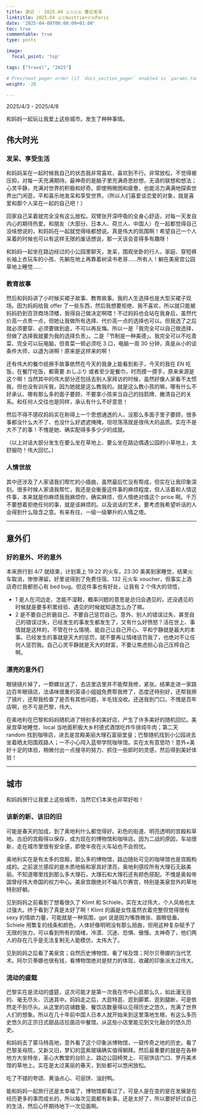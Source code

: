```yaml
---
title: 游记 ｜ 2025.04 🇦🇹🇫🇷 春日发呆
linktitle: 2025.04 🇦🇹Austria+🇫🇷Paris
date: '2025-04-08T00:00:00+01:00'
toc: true
commentable: true
type: posts

image:
  focal_point: 'top'

tags: ["travel", "2025"]

# Prev/next pager order (if `docs_section_pager` enabled in `params.toml`)
weight: -20

---
```


2025/4/3 - 2025/4/8

和妈妈一起玩让我爱上这些城市。发生了种种事情。

<!--more-->

## 伟大时光

### 发呆、享受生活

和妈妈呆在一起时候我自己的状态我非常喜欢，喜欢到不行。非常放松，不觉得被压抑，对每一天充满期待。最神奇的是脑子里充满奇思妙想，无语的联想和想法；心灵平静，充满对世界的积极和好奇。即使稍微困和疲惫，也能活力满满地探索世界出门闲逛，平和喜乐地发呆和享受世界。（所以人们喜爱谈恋爱的对象，就是喜爱和那个人呆在一起的自己吧！）

回家自己呆着就完全没有这么放松，双臂张开深呼吸的全身心舒适，对每一天发自内心的期待热爱。和朋友（大部分、日本人、荷兰人、中国人）在一起都觉得自己没啥想说的，和妈妈在一起就觉得啥都想说。真是伟大的氛围啊！希望自己一个人呆着的时候也可以有这样无限的废话想说，那一天该会变得多有趣呀！

和妈妈一起坐在路边经过的小公园里聊天，发呆，围观坐卧的行人，家庭、穿短裤长袖上衣玩车的小孩、先躺在地上再靠着树读书老哥……所有人！躺在美泉宫公园草地上睡觉……

### 教育故事

然后和妈妈讲了小时候买裙子故事、教育故事。我的人生选择也是大型买裙子现场。因为妈妈给我 offer 了一些东西，然后我想要拒绝、我不喜欢，所以就只能被妈妈扔到百货商场顶楼，我得自己做决定啊喂！不过妈妈也会站在我身后，虽然代价高一点贵一点，但她让我做所有选择、代价高一点的选择也可以。但我选了之后就必须要穿、必须要做到底，不可以再反悔。所以一是「我完全可以自己做选择，但做了选择我就要为我的选择负责」。二是「节制是一种美德」。我完全可以不吃青菜、完全可以玩电脑，但青菜一顿必须吃 3 口，电脑一周 30 分钟，真是从小的谈条件大师，以退为进啊！原来是这样来的啊！

还有伟大的餐巾纸擦手故事依然在今天的我身上能看到影子，今天的我在 EN 吃饭，在餐厅吃饭，都需要 おしぶり 或者至少是餐巾，时而摸一摸手，原来来源是这个啊！当然其中的伟大部分还包括去别人家拜访的时候，虽然好像人家看不太惯我，但也没有训斥我，因为她就是这么教我的。就是这么教小孩的嘛，哪有什么不好承认、哪有那么多的面子要顾，不要拿小孩来当自己的挡箭牌、撇清自己的关系。和任何人交往也是同样，承认有什么不好意思！

然后不得不感叹妈妈实在称得上一个思想通透的人，没那么多面子里子要顾，很多事都没什么大不了、也没什么好遮遮掩掩，坦坦荡荡就是很伟大的品质。实在不是大不了的事！不愧是她、确实配得多多少少的成就。

（以上对话大部分发生在要么坐在草地上、要么坐在路边偶遇公园的小草地上，太舒服叻！伟大回忆。）

### 人情世故

其中还涉及了人家请我们帮忙的小插曲，虽然最后忙没有帮成，但实在让我印象深刻。很多时候人家请我帮忙，我还是会衡量这件事的麻烦程度，但人活着和人情这件事，本来就是你麻烦我我麻烦你，确实麻烦，但人情绝对值这个 price 啊。千万不要想着拒绝任何的事，就是该麻烦的。以及说话的艺术，要考虑我希望听话的人会得到什么隐含之意。有来有往，一级一级攀升的人情之塔。

---

## 意外们

### 好的意外、坏的意外

本来旅行到 4/7 就结束，计划乘上 19:22 的火车，23:30 美美到家睡觉，结果火车取消，惨惨滞留。好里说得到了免费住宿、132 元火车 voucher，但事实上酒店奇烂我都担心有 bed bug。但这件事也有好处，让我有 2 个伟大的领悟，

- 1 是人在河边走、怎能不湿鞋，概率问题的意思是总归会遇见的，还没遇见的时候就是要多积累经验、遇见的时候就知道怎么办了嘛。
- 2 是不要自己折磨自己、不要自己惩罚自己。意外、别人的错误过失、甚至自己的错误过失，已经发生的事发生都发生了，又有什么好愤怒？活在世上、事情就是这样的，不管在什么情境、能自己让自己开心、平和宁静就是最大的本事。已经发生的事就是天大的惩罚，就不要再让情绪惩罚我了，也绝对不让任何人惩罚我。自己心灵平静就是天大的财富，不要让焦虑担心自己压榨自己啊。

### 漂亮的意外们

眼镜镜片掉了，一颗螺丝送了，去店里店里并不能帮我修，紧张。结果走进一家路边百年眼镜店，法语味很重的英语小姐姐免费帮我修了，态度还特别好，还帮我擦了镜片，还帮我检查了是否有其他问题，半毛钱没收。还送我到门口。不愧是百年店啊，也不亏是巴黎，伟大。

在奥地利在巴黎和妈妈随机进了特别多的美好店，产生了许多美好的随机回忆。美泉宫草地睡觉、local 当地面积极大乡村德式酒馆吃炸牛排炖牛肉；第二天 random 找到咖啡店，进去是宫殿美丽大理石富丽堂皇；巴黎随机找到小公园进去坐着晒太阳围观路人；一不小心闯入蓝带学院咖啡馆。实在太有意思叻！意外+美好十足的体验，稍微付出一点搜寻的努力、抓住一些即时的灵感，然后得到美好体验！

---

## 城市

和妈妈旅行让我爱上这些城市，当然它们本来也非常好啦！

### 该新的新、该旧的旧

可能是春天的加成，到了奥地利什么都觉得好。彩色的街道、明亮透明的宫殿和草地。古旧的宫殿得以保存，成为现在的博物馆和咖啡店。因为二战的原因，车站很新，走在城市里很有安全感，即使半夜在火车站也不会担忧。

奥地利实在是有太多的宫殿，那么多的博物馆，路边随处可见的咖啡馆也是宫殿构成的。之前波兰感叹的是木质地板和家具好漂亮，奥地利感叹所有大理石无敌美丽。不知道哪里找到那么多大理石，大理石和大理石还有颜色搭配。不愧是奥匈帝国曾经伟大帝国的权力中心。美泉宫跟绝对不输凡尔赛宫，特别是美泉宫外的草地特别好躺。

见到妈妈之前看到了想看很久了 Klimt 和 Schiele，实在太过伟大，个人风格也太过强大。终于看到了真是太好了啊！Klimt 的画是女性虽然衣着完整但觉得很有 sexy 的情欲力量，可能就是一种氛围，gpt 说是因为嘴唇微张、眉眼低垂。Schiele 用繁复的线条和颜色，人体好像明明没有那么扭曲，但用这种复杂赋予了无限的张力，可以看到所有的情绪，冷漠、沉迷、恐惧、傲慢。太神奇了，他们两人的存在几乎是无法复制无人能模仿，太伟大了。

见到妈妈之后看了美泉宫；自然历史博物馆，看了埃及馆；阿尔贝蒂娜的当代艺术。阿尔贝蒂娜也很有钱，看博物馆绝对是财力的体现，收藏的印象派太过伟大。

### 流动的盛筵

巴黎实在是流动的盛筵，这次可能才是第一次我在市中心逛那么久，如此漫无目的、毫无尽头、沉迷其中。妈妈走之后，大逛特逛、逛到脚累、逛到腿断，可是依然走不到尽头。从这里的店铺数量、餐饮店数量得以见得历史之悠久，充满了世界人们的想象。所以在几十年前中国人日本人就开始来到这里落地生根，有这么多历史悠久的正宗日式甜品店拉面店中餐馆。从这些小店里能见到文化融合的悠久历史。

和妈妈去了蒙马特高地，意外看了这个印象派博物馆，一窥传奇之地的历史。看了巴黎圣母院，又新又旧，梦幻的蓝紫玻璃确实值得朝拜。然后最重要的就是在各种地方大坐特坐，圣心大教堂的台阶上、路边公园椅凳上、可丽饼店门口、罗丹美术馆的草地上。实在是太过美丽的春天，到处都可以悠闲放松。

吃了不错的夸颂、黄油点心、可丽饼、油封鸭。

能和妈妈一起旅行还是太幸福了，博物馆都看过了，可是人是在变的是在发展是在经历更多的事而成长的，所以每次见面都有新事。还是太好了，所以要好好过自己的生活，然后心怀期待地下一次见面啊。
